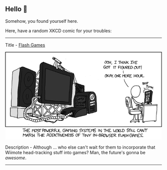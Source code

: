 ## Hello 👀

Somehow, you found yourself here.

Here, have a random XKCD comic for your troubles:

-----------------------------------

Title - [Flash Games](https://xkcd.com/484)

![Flash Games](./random_comic.png)

Description - Although ... who else can't wait for them to incorporate that Wiimote head-tracking stuff into games?  Man, the future's gonna be *awesome*.

-----------------------------------